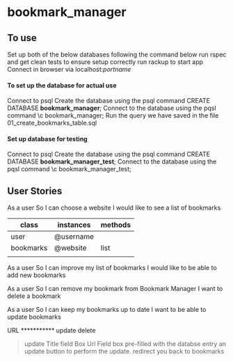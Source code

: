 # bookmark_manager

## To use
Set up both of the below databases following the command below
run rspec and get clean tests to ensure setup correctly
run rackup to start app
Connect in browser via localhost:*portname*

#### To set up the database for actual use
Connect to psql
Create the database using the psql command CREATE DATABASE **bookmark_manager**;
Connect to the database using the pqsl command \c bookmark_manager;
Run the query we have saved in the file 01_create_bookmarks_table.sql


#### Set up database for testing
Connect to psql
Create the database using the psql command CREATE DATABASE **bookmark_manager_test**;
Connect to the database using the pqsl command \c bookmark_manager_test;

## User Stories

As a user
So I can choose a website
I would like to see a list of bookmarks

| class     | instances | methods  |
|-----------|-----------|----------|
| user      | @username |          |
| bookmarks | @website  | list     |
|           |           |          |

As a user
So I can improve my list of bookmarks
I would like to be able to add new bookmarks

As a user
So I can remove my bookmark from Bookmark Manager
I want to delete a bookmark

As a user
So I can keep my bookmarks up to date
I want to be able to update bookmarks


URL *********** update delete
>update
> Title field Box
> Url Field box
> pre-filled with the databse entry
> an update button to perform the update.
> redirect you back to bookmarks

